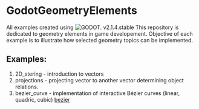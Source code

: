 # GodotGeometryElements
All examples created using ![GODOT](https://github.com/godotengine/godot). v2.1.4.stable
This repository is dedicated to geometry elements in game developement. 
Objective of each example is to illustrate how selected geometry topics can be implemented.

## Examples:
  1. 2D_stering - introduction to vectors
  2. projections - projecting vector to another vector determining object relations.
  3. bezier_curve - implementation of interactive Bézier curves (linear, quadric, cubic)
  [bezier](https://github.com/JohnMeadow1/GodotGeometryElements/assets/examples_animations/bezier.gif)
